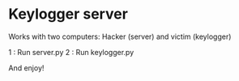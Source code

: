 # Keylogger server

Works with two computers: Hacker (server) and victim (keylogger)

1 : Run server.py 
2 : Run keylogger.py

And enjoy!  
